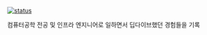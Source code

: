 
[![status](https://img.shields.io/badge/notes-my)](https://ljy2855.github.io/tech-notes/)

컴퓨터공학 전공 및 인프라 엔지니어로 일하면서 딥다이브했던 경험들을 기록 